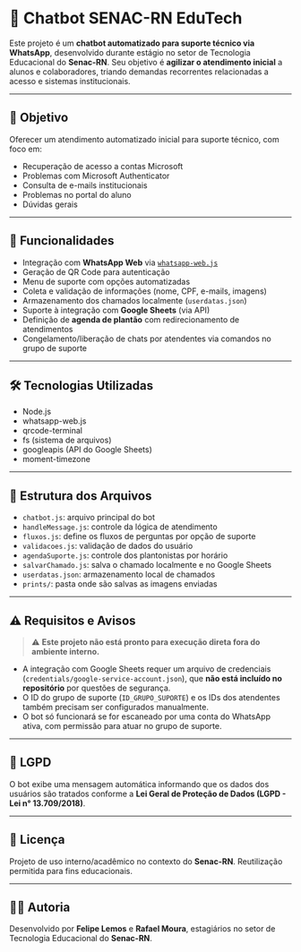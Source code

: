 # 🤖 Chatbot SENAC-RN EduTech

Este projeto é um **chatbot automatizado para suporte técnico via WhatsApp**, desenvolvido durante estágio no setor de Tecnologia Educacional do **Senac-RN**. Seu objetivo é **agilizar o atendimento inicial** a alunos e colaboradores, triando demandas recorrentes relacionadas a acesso e sistemas institucionais.

---

## 📌 Objetivo

Oferecer um atendimento automatizado inicial para suporte técnico, com foco em:

- Recuperação de acesso a contas Microsoft
- Problemas com Microsoft Authenticator
- Consulta de e-mails institucionais
- Problemas no portal do aluno
- Dúvidas gerais

---

## 🚀 Funcionalidades

- Integração com **WhatsApp Web** via [`whatsapp-web.js`](https://github.com/pedroslopez/whatsapp-web.js)
- Geração de QR Code para autenticação
- Menu de suporte com opções automatizadas
- Coleta e validação de informações (nome, CPF, e-mails, imagens)
- Armazenamento dos chamados localmente (`userdatas.json`)
- Suporte à integração com **Google Sheets** (via API)
- Definição de **agenda de plantão** com redirecionamento de atendimentos
- Congelamento/liberação de chats por atendentes via comandos no grupo de suporte

---

## 🛠️ Tecnologias Utilizadas

- Node.js
- whatsapp-web.js
- qrcode-terminal
- fs (sistema de arquivos)
- googleapis (API do Google Sheets)
- moment-timezone

---

## 📂 Estrutura dos Arquivos

- `chatbot.js`: arquivo principal do bot
- `handleMessage.js`: controle da lógica de atendimento
- `fluxos.js`: define os fluxos de perguntas por opção de suporte
- `validacoes.js`: validação de dados do usuário
- `agendaSuporte.js`: controle dos plantonistas por horário
- `salvarChamado.js`: salva o chamado localmente e no Google Sheets
- `userdatas.json`: armazenamento local de chamados
- `prints/`: pasta onde são salvas as imagens enviadas

---

## ⚠️ Requisitos e Avisos

> ⚠️ **Este projeto não está pronto para execução direta fora do ambiente interno.**

- A integração com Google Sheets requer um arquivo de credenciais (`credentials/google-service-account.json`), que **não está incluído no repositório** por questões de segurança.
- O ID do grupo de suporte (`ID_GRUPO_SUPORTE`) e os IDs dos atendentes também precisam ser configurados manualmente.
- O bot só funcionará se for escaneado por uma conta do WhatsApp ativa, com permissão para atuar no grupo de suporte.

---

## 🔐 LGPD

O bot exibe uma mensagem automática informando que os dados dos usuários são tratados conforme a **Lei Geral de Proteção de Dados (LGPD - Lei n° 13.709/2018)**.

---

## 📄 Licença

Projeto de uso interno/acadêmico no contexto do **Senac-RN**. Reutilização permitida para fins educacionais.

---

## 🙋‍♂️ Autoria

Desenvolvido por **Felipe Lemos** e **Rafael Moura**, estagiários no setor de Tecnologia Educacional do **Senac-RN**.
